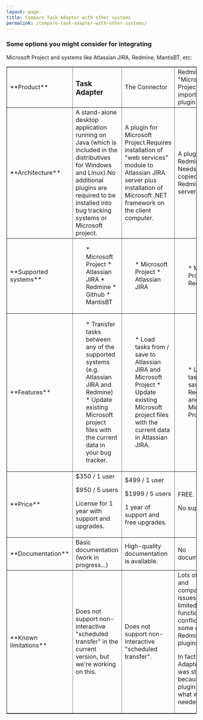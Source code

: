 ```yaml
---
layout: page
title: Compare Task Adapter with other systems
permalink: /compare-task-adapter-with-other-systems/
---
```



### Some options you might consider for integrating

Microsoft Project and systems like Atlassian JIRA, Redmine, MantisBT, etc:

<table border="1" cellspacing="1" cellpadding="8">
<tbody>
<tr>
<td>**Product**</td></p>
<td>

### Task Adapter

</td>
<td>The Connector</td></p>
<td>Redmine's "Microsoft Project import/export" plugin</td>

</tr></p>
<tr>
<td>**Architecture**</td></p>
<td>A stand-alone desktop application running on Java (which is included in the distributives for Windows and Linux).No additional plugins are required to be installed into bug tracking systems or Microsoft project.</td></p>
<td>A plugin for Microsoft Project.Requires installation of "web services" module to Atlassian JIRA server plus installation of Microsoft .NET framework on the client computer.</td></p>
<td>A plugin for Redmine. Needs to be copied to the Redmine server.</td>

</tr></p>
<tr>
<td>**Supported systems**</td></p>
<td>
<ul>
* Microsoft Project
* Atlassian JIRA
* Redmine
* Github
* MantisBT

</ul>

 </td></p>
<td>
<ul>
* Microsoft Project
* Atlassian JIRA

</ul>

</td></p>
<td>
<ul>
* Microsoft Project
* Redmine

</ul>

</td>

</tr></p>
<tr>
<td>**Features**</td></p>
<td>
<ul>
* Transfer tasks between any of the supported systems (e.g. Atlassian JIRA and Redmine)
* Update existing Microsoft project files with the current data in your bug tracker.

</ul>

</td></p>
<td>
<ul>
* Load tasks from / save to Atlassian JIRA and Microsoft Project
* Update existing Microsoft project files with the current data in Atlassian JIRA.

</ul>

</td></p>
<td>
<ul>
* Load tasks from / save to Redmine and Microsoft Project

</ul>

</td>

</tr></p>
<tr>
<td>**Price**</td></p>
<td>$350 / 1 user

$950 / 5 users

License for 1 year with support and upgrades.</td></p>
<td>$499 / 1 user

$1999 / 5 users

1 year of support and free upgrades.</td></p>
<td>FREE.

No support.</td>

</tr></p>
<tr>
<td>**Documentation**</td></p>
<td>Basic documentation (work in progress...)</td></p>
<td>High-quality documentation is available.</td></p>
<td>No documentation.</td>

</tr></p>
<tr>
<td>**Known limitations**</td></p>
<td>Does not support non-interactive "scheduled transfer" in the current version, but we're working on this.</td></p>
<td>Does not support non-interactive "scheduled transfer".</td></p>
<td>Lots of bugs and compatibility issues; very limited functionality; conflicts with some other Redmine plugins.

In fact Task Adapter project was started because that plugin didn't do what we needed.</td>

</tr>

</tbody>

</table>

